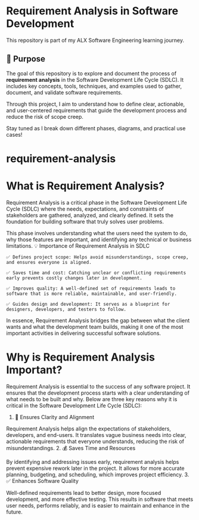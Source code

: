 # Requirement Analysis in Software Development

This repository is part of my ALX Software Engineering learning journey.

## 📌 Purpose

The goal of this repository is to explore and document the process of **requirement analysis** in the Software Development Life Cycle (SDLC). It includes key concepts, tools, techniques, and examples used to gather, document, and validate software requirements.

Through this project, I aim to understand how to define clear, actionable, and user-centered requirements that guide the development process and reduce the risk of scope creep.

Stay tuned as I break down different phases, diagrams, and practical use cases!
# requirement-analysis

#  What is Requirement Analysis?

Requirement Analysis is a critical phase in the Software Development Life Cycle (SDLC) where the needs, expectations, and constraints of stakeholders are gathered, analyzed, and clearly defined. It sets the foundation for building software that truly solves user problems.

This phase involves understanding what the users need the system to do, why those features are important, and identifying any technical or business limitations.
💡 Importance of Requirement Analysis in SDLC

    ✅ Defines project scope: Helps avoid misunderstandings, scope creep, and ensures everyone is aligned.

    ✅ Saves time and cost: Catching unclear or conflicting requirements early prevents costly changes later in development.

    ✅ Improves quality: A well-defined set of requirements leads to software that is more reliable, maintainable, and user-friendly.

    ✅ Guides design and development: It serves as a blueprint for designers, developers, and testers to follow.

In essence, Requirement Analysis bridges the gap between what the client wants and what the development team builds, making it one of the most important activities in delivering successful software solutions.

# Why is Requirement Analysis Important?

Requirement Analysis is essential to the success of any software project. It ensures that the development process starts with a clear understanding of what needs to be built and why. Below are three key reasons why it is critical in the Software Development Life Cycle (SDLC):
1. 🎯 Ensures Clarity and Alignment

Requirement Analysis helps align the expectations of stakeholders, developers, and end-users. It translates vague business needs into clear, actionable requirements that everyone understands, reducing the risk of misunderstandings.
2. 💰 Saves Time and Resources

By identifying and addressing issues early, requirement analysis helps prevent expensive rework later in the project. It allows for more accurate planning, budgeting, and scheduling, which improves project efficiency.
3. ✅ Enhances Software Quality

Well-defined requirements lead to better design, more focused development, and more effective testing. This results in software that meets user needs, performs reliably, and is easier to maintain and enhance in the future.

